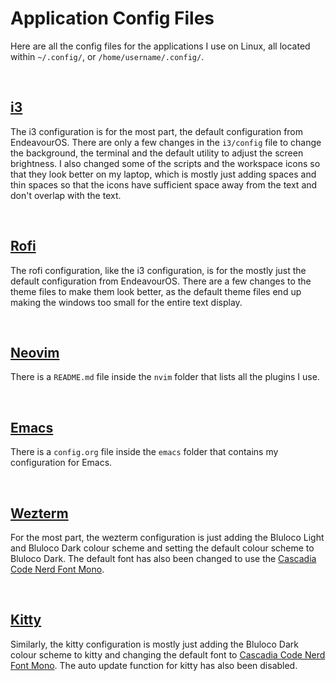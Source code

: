 # Application Config Files

Here are all the config files for the applications I use on Linux, all located within `~/.config/`, or `/home/username/.config/`.

<br>


## [i3](https://i3wm.org/)

The i3 configuration is for the most part, the default configuration from EndeavourOS. There are only a few changes in the `i3/config` file to change the background, the terminal and the default utility to adjust the screen brightness. I also changed some of the scripts and the workspace icons so that they look better on my laptop, which is mostly just adding spaces and thin spaces so that the icons have sufficient space away from the text and don't overlap with the text.

<br>


## [Rofi](https://github.com/davatorium/rofi)

The rofi configuration, like the i3 configuration, is for the mostly just the default configuration from EndeavourOS. There are a few changes to the theme files to make them look better, as the default theme files end up making the windows too small for the entire text display.

<br>


## [Neovim](https://neovim.io/)

There is a `README.md` file inside the `nvim` folder that lists all the plugins I use.

<br>


## [Emacs](https://www.gnu.org/software/emacs/)

There is a `config.org` file inside the `emacs` folder that contains my configuration for Emacs.

<br>


## [Wezterm](https://wezfurlong.org/wezterm/index.html)

For the most part, the wezterm configuration is just adding the Bluloco Light and Bluloco Dark colour scheme and setting the default colour scheme to Bluloco Dark. The default font has also been changed to use the [Cascadia Code Nerd Font Mono](https://github.com/ryanoasis/nerd-fonts/tree/master/patched-fonts/CascadiaCode).

<br>


## [Kitty](https://sw.kovidgoyal.net/kitty/)

Similarly, the kitty configuration is mostly just adding the Bluloco Dark colour scheme to kitty and changing the default font to [Cascadia Code Nerd Font Mono](https://github.com/ryanoasis/nerd-fonts/tree/master/patched-fonts/CascadiaCode). The auto update function for kitty has also been disabled.
